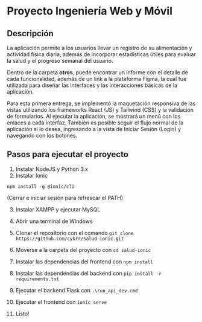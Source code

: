 # Proyecto Ingeniería Web y Móvil

## Descripción

La aplicación permite a los usuarios llevar un registro de su alimentación y actividad física diaria, además de incorporar estadísticas útiles para evaluar la salud y el progreso semanal del usuario.

Dentro de la carpeta **otros**, puede encontrar un informe con el detalle de cada funcionalidad, además de un link a la plataforma Figma, la cual fue utilizada para diseñar las interfaces y las interacciones básicas de la aplicación.

Para esta primera entrega, se implementó la maquetación responsiva de las vistas utilizando los frameworks React (JS) y Tailwind (CSS) y la validación de formularios. Al ejecutar la aplicación, se mostrará un menú con los enlaces a cada interfaz. También es posible seguir el flujo normal de la aplicación si lo desea, ingresando a la vista de Iniciar Sesión (Login) y navegando con los botones.


## Pasos para ejecutar el proyecto

1. Instalar NodeJS y Python 3.x
2. Instalar Ionic

```
npm install -g @ionic/cli
```
(Cerrar e iniciar sesión para refrescar el PATH)

3. Instalar XAMPP y ejecutar MySQL

4. Abrir una terminal de Windows

5. Clonar el repositorio con el comando `git clone https://github.com/cykrr/salud-ionic.git`

6. Moverse a la carpeta del proyecto con `cd salud-ionic`

7. Instalar las dependencias del frontend con `npm install`

8. Instalar las dependencias del backend con `pip install -r requirements.txt`

9. Ejecutar el backend Flask con `.\run_api_dev.cmd`

10. Ejecutar el frontend con `ionic serve`

11. Listo!
